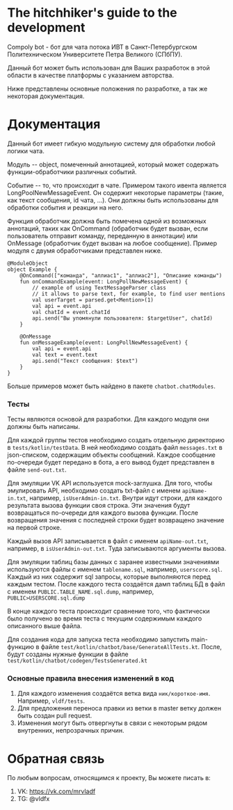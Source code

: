 # The hitchhiker's guide to the development
Compoly bot - бот для чата потока ИВТ в Санкт-Петербургском Политехническом Университете Петра Великого (СПбПУ).

Данный бот может быть использован для Ваших разработок в этой области в качестве платформы с указанием авторства.

Ниже представлены основные положения по разработке, а так же некоторая документация.

# Документация
Данный бот имеет гибкую модульную систему для обработки любой логики чата.

Модуль -- object, помеченный аннотацией, который может содержать функции-обработчики различных событий.

Событие -- то, что происходит в чате. Примером такого ивента является LongPoolNewMessageEvent. 
Он содержит некоторые параметры (такие, как текст сообщения, id чата, ...). Они должны быть использованы для
обработки события и реакции на него.

Функция обработчик должна быть помечена одной из возможных аннотаций, таких как OnCommand 
(обработчик будет вызван, если пользователь отправит команду, переданную в аннотации) или OnMessage 
(обработчик будет вызван на любое сообщение). Пример модуля с двумя обработчиками представлен ниже.

    @ModuleObject
    object Example {
        @OnCommand(["команда", "аллиас1", "аллиас2"], "Описание команды")
        fun onCommandExample(event: LongPollNewMessageEvent) {
            // example of using TextMessageParser class
            // it allows to parse text, for example, to find user mentions 
            val userTarget = parsed.get<Mention>(1)
            val api = event.api
            val chatId = event.chatId
            api.send("Вы упомянули пользователя: $targetUser", chatId)
        }
        
        @OnMessage
        fun onMessageExample(event: LongPollNewMessageEvent) {
            val api = event.api
            val text = event.text
            api.send("Текст сообщения: $text")
        }
    }
Больше примеров может быть найдено в пакете `chatbot.chatModules`.

### Тесты
Тесты являются основой для разработки. Для каждого модуля они должны быть написаны.

Для каждой группы тестов необходимо создать отдельную директорию в `tests/kotlin/testData`. В ней необходимо
создать файл `messages.txt` в json-списком, содержащим объекты сообщений. Каждое сообщение по-очереди будет передано в бота,
а его вывод будет представлен в файле `send-out.txt`.

Для эмуляции VK API используется mock-заглушка. Для того, чтобы эмулировать API, необходимо создать txt-файл
с именем `apiName-in.txt`, например, `isUserAdmin-in.txt`. Внутри идут строки, для каждого результата вызова функции
своя строка. Эти значения будут возвращаться по-очереди для каждого вызова функции. После возвращения
значения с последней строки будет возвращено значение на первой строке.

Каждый вызов API записывается в файл с именем `apiName-out.txt`, например, в `isUserAdmin-out.txt`. Туда записываются 
аргументы вызова. 

Для эмуляции таблиц базы данных с заранее известными значениями используются файлы с именем 
`tablename.sql`, например, `userscore.sql`. Каждый из них содержит sql запросы, которые выполняются перед 
каждым тестом. После каждого теста создаётся дамп таблиц БД в файл с именем `PUBLIC.TABLE_NAME.sql.dump`, например, 
`PUBLIC>USERSCORE.sql.dump`

В конце каждого теста происходит сравнение того, что фактически было получено во время теста с текущим содержимым
каждого описанного выше файла.

Для создания кода для запуска теста необходимо запустить main-функцию в файле `test/kotlin/chatbot/base/GenerateAllTests.kt`.
После, будут созданы нужные функции в файле `test/kotlin/chatbot/codegen/TestsGenerated.kt`
### Основные правила внесения изменений в код
1. Для каждого изменения создаётся ветка вида `ник/короткое-имя`. Например, `vldf/tests`. 
2. Для предложения переноса правки из ветки в master ветку должен быть создан pull request.
3. Изменения могут быть отвергнуты в связи с некоторым рядом внутренних, непрозрачных причин.

# Обратная связь
По любым вопросам, относящимся к проекту, Вы можете писать в:
1. VK: https://vk.com/mrvladf
2. TG: @vldfx